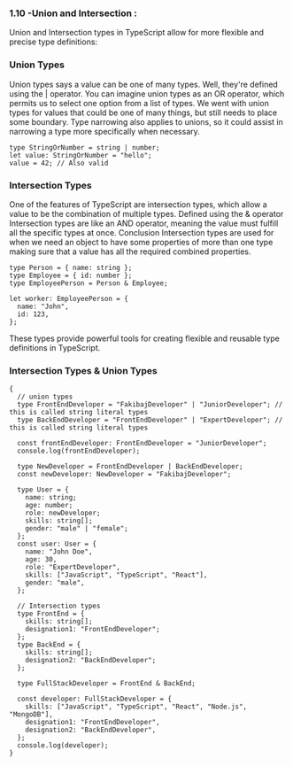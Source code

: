 ### **1.10 -Union and Intersection :**

Union and Intersection types in TypeScript allow for more flexible and precise type definitions:

### Union Types

Union types says a value can be one of many types. Well, they're defined using the | operator. You can imagine union types as an OR operator, which permits us to select one option from a list of types. We went with union types for values that could be one of many things, but still needs to place some boundary. Type narrowing also applies to unions, so it could assist in narrowing a type more specifically when necessary.

```tsx
type StringOrNumber = string | number;
let value: StringOrNumber = "hello";
value = 42; // Also valid
```

### Intersection Types

One of the features of TypeScript are intersection types, which allow a value to be the combination of multiple types. Defined using the & operator Intersection types are like an AND operator, meaning the value must fulfill all the specific types at once. Conclusion Intersection types are used for when we need an object to have some properties of more than one type making sure that a value has all the required combined properties.

```tsx
type Person = { name: string };
type Employee = { id: number };
type EmployeePerson = Person & Employee;

let worker: EmployeePerson = {
  name: "John",
  id: 123,
};
```

These types provide powerful tools for creating flexible and reusable type definitions in TypeScript.

### Intersection Types & Union Types

```tsx
{
  // union types
  type FrontEndDeveloper = "FakibajDeveloper" | "JuniorDeveloper"; // this is called string literal types
  type BackEndDeveloper = "FrontEndDeveloper" | "ExpertDeveloper"; // this is called string literal types

  const frontEndDeveloper: FrontEndDeveloper = "JuniorDeveloper";
  console.log(frontEndDeveloper);

  type NewDeveloper = FrontEndDeveloper | BackEndDeveloper;
  const newDeveloper: NewDeveloper = "FakibajDeveloper";

  type User = {
    name: string;
    age: number;
    role: newDeveloper;
    skills: string[];
    gender: "male" | "female";
  };
  const user: User = {
    name: "John Doe",
    age: 30,
    role: "ExpertDeveloper",
    skills: ["JavaScript", "TypeScript", "React"],
    gender: "male",
  };

  // Intersection types
  type FrontEnd = {
    skills: string[];
    designation1: "FrontEndDeveloper";
  };
  type BackEnd = {
    skills: string[];
    designation2: "BackEndDeveloper";
  };

  type FullStackDeveloper = FrontEnd & BackEnd;

  const developer: FullStackDeveloper = {
    skills: ["JavaScript", "TypeScript", "React", "Node.js", "MongoDB"],
    designation1: "FrontEndDeveloper",
    designation2: "BackEndDeveloper",
  };
  console.log(developer);
}
```
